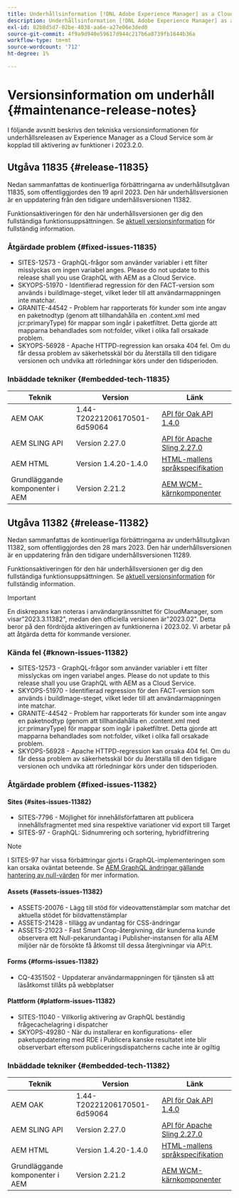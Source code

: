 ```yaml
---
title: Underhållsinformation [!DNL Adobe Experience Manager] as a Cloud Service som är kopplad till 2023.2.0-funktionsaktivering.
description: Underhållsinformation [!DNL Adobe Experience Manager] as a Cloud Service som är kopplad till 2023.2.0-funktionsaktivering.
exl-id: 82b8d5d7-02be-4038-aa6e-a27e06e3ded0
source-git-commit: 4f9a9d940e59617d944c217b6a0739fb1644b36a
workflow-type: tm+mt
source-wordcount: '712'
ht-degree: 1%

---
```


# Versionsinformation om underhåll {#maintenance-release-notes}

I följande avsnitt beskrivs den tekniska versionsinformationen för underhållsreleasen av Experience Manager as a Cloud Service som är kopplad till aktivering av funktioner i 2023.2.0.

## Utgåva 11835 {#release-11835}

Nedan sammanfattas de kontinuerliga förbättringarna av underhållsutgåvan 11835, som offentliggjordes den 19 april 2023. Den här underhållsversionen är en uppdatering från den tidigare underhållsversionen 11382.

Funktionsaktiveringen för den här underhållsversionen ger dig den fullständiga funktionsuppsättningen. Se [aktuell versionsinformation](/help/release-notes/release-notes-cloud/release-notes-current.md) för fullständig information.

### Åtgärdade problem {#fixed-issues-11835}

- SITES-12573 - GraphQL-frågor som använder variabler i ett filter misslyckas om ingen variabel anges. Please do not update to this release shall you use GraphQL with AEM as a Cloud Service.
- SKYOPS-51970 - Identifierad regression för den FACT-version som används i buildImage-steget, vilket leder till att användarmappningen inte matchar.
- GRANITE-44542 - Problem har rapporterats för kunder som inte angav en paketnodtyp (genom att tillhandahålla en .content.xml med jcr:primaryType) för mappar som ingår i paketfiltret. Detta gjorde att mapparna behandlades som not:folder, vilket i olika fall orsakade problem.
- SKYOPS-56928 - Apache HTTPD-regression kan orsaka 404 fel. Om du får dessa problem av säkerhetsskäl bör du återställa till den tidigare versionen och undvika att rörledningar körs under den tidsperioden.

### Inbäddade tekniker {#embedded-tech-11835}

| Teknik | Version | Länk |
|---|---|---|
| AEM OAK | 1.44-T20221206170501-6d59064 | [API för Oak API 1.4.0](https://www.javadoc.io/doc/org.apache.jackrabbit/oak-api/1.44.0/index.html) |
| AEM SLING API | Version 2.27.0 | [API för Apache Sling 2.27.0](https://www.javadoc.io/doc/org.apache.sling/org.apache.sling.api/latest/index.html) |
| AEM HTML | Version 1.4.20-1.4.0 | [HTML-mallens språkspecifikation](https://github.com/adobe/htl-spec) |
| Grundläggande komponenter i AEM | Version 2.21.2 | [AEM WCM-kärnkomponenter](https://github.com/adobe/aem-core-wcm-components) |

## Utgåva 11382 {#release-11382}

Nedan sammanfattas de kontinuerliga förbättringarna av underhållsutgåvan 11382, som offentliggjordes den 28 mars 2023. Den här underhållsversionen är en uppdatering från den tidigare underhållsversionen 11289.

Funktionsaktiveringen för den här underhållsversionen ger dig den fullständiga funktionsuppsättningen. Se [aktuell versionsinformation](/help/release-notes/release-notes-cloud/release-notes-current.md) för fullständig information.

>[!IMPORTANT]
>
> En diskrepans kan noteras i användargränssnittet för CloudManager, som visar&quot;2023.3.11382&quot;, medan den officiella versionen är&quot;2023.02&quot;. Detta beror på den fördröjda aktiveringen av funktionerna i 2023.02.
> Vi arbetar på att åtgärda detta för kommande versioner.

### Kända fel {#known-issues-11382}

- SITES-12573 - GraphQL-frågor som använder variabler i ett filter misslyckas om ingen variabel anges. Please do not update to this release shall you use GraphQL with AEM as a Cloud Service.
- SKYOPS-51970 - Identifierad regression för den FACT-version som används i buildImage-steget, vilket leder till att användarmappningen inte matchar.
- GRANITE-44542 - Problem har rapporterats för kunder som inte angav en paketnodtyp (genom att tillhandahålla en .content.xml med jcr:primaryType) för mappar som ingår i paketfiltret. Detta gjorde att mapparna behandlades som not:folder, vilket i olika fall orsakade problem.
- SKYOPS-56928 - Apache HTTPD-regression kan orsaka 404 fel. Om du får dessa problem av säkerhetsskäl bör du återställa till den tidigare versionen och undvika att rörledningar körs under den tidsperioden.

### Åtgärdade problem {#fixed-issues-11382}

#### Sites {#sites-issues-11382}

- SITES-7796 - Möjlighet för innehållsförfattaren att publicera innehållsfragmentet med sina respektive variationer vid export till Target
- SITES-97 - GraphQL: Sidnumrering och sortering, hybridfiltrering

>[!NOTE]
>
> I SITES-97 har vissa förbättringar gjorts i GraphQL-implementeringen som kan orsaka oväntat beteende. Se [AEM GraphQL ändringar gällande hantering av null-värden](https://experienceleague.adobe.com/docs/experience-cloud-kcs/kbarticles/KA-21792.html) för mer information.

#### Assets {#assets-issues-11382}

- ASSETS-20076 - Lägg till stöd för videovattenstämplar som matchar det aktuella stödet för bildvattenstämplar
- ASSETS-21428 - tillägg av undantag för CSS-ändringar
- ASSETS-21023 - Fast Smart Crop-återgivning, där kunderna kunde observera ett Null-pekarundantag i Publisher-instansen för alla AEM miljöer när de försökte få åtkomst till dessa återgivningar via API:t.

#### Forms {#forms-issues-11382}

- CQ-4351502 - Uppdaterar användarmappningen för tjänsten så att läsåtkomst tillåts på webbplatser

#### Plattform {#platform-issues-11382}

- SITES-11040 - Villkorlig aktivering av GraphQL beständig frågecachelagring i dispatcher
- SKYOPS-49280 - När du installerar en konfigurations- eller paketuppdatering med RDE i Publicera kanske resultatet inte blir observerbart eftersom publiceringsdispatcherns cache inte är ogiltig

### Inbäddade tekniker {#embedded-tech-11382}

| Teknik | Version | Länk |
|---|---|---|
| AEM OAK | 1.44-T20221206170501-6d59064 | [API för Oak API 1.4.0](https://www.javadoc.io/doc/org.apache.jackrabbit/oak-api/1.44.0/index.html) |
| AEM SLING API | Version 2.27.0 | [API för Apache Sling 2.27.0](https://www.javadoc.io/doc/org.apache.sling/org.apache.sling.api/latest/index.html) |
| AEM HTML | Version 1.4.20-1.4.0 | [HTML-mallens språkspecifikation](https://github.com/adobe/htl-spec) |
| Grundläggande komponenter i AEM | Version 2.21.2 | [AEM WCM-kärnkomponenter](https://github.com/adobe/aem-core-wcm-components) |
